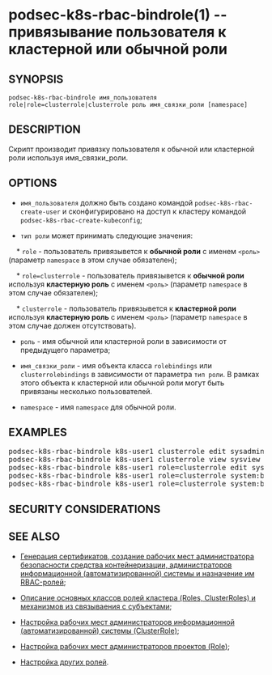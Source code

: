 podsec-k8s-rbac-bindrole(1) -- привязывание пользователя к кластерной или обычной роли
================================

## SYNOPSIS

`podsec-k8s-rbac-bindrole имя_пользователя role|role=clusterrole|clusterrole роль имя_связки_роли [namespace]`

## DESCRIPTION

Скрипт производит привязку пользователя к обычной или кластерной роли используя имя_связки_роли.

## OPTIONS

- `имя_пользователя` должно быть создано командой `podsec-k8s-rbac-create-user` и сконфигурировано на доступ к кластеру командой `podsec-k8s-rbac-create-kubeconfig`;

- `тип роли` может принимать следующие значения:

&nbsp;&nbsp;&nbsp;&nbsp;* `role` - пользователь привязывется к **обычной роли** с именем `<роль>` (параметр `namespace` в этом случае обязателен);

&nbsp;&nbsp;&nbsp;&nbsp;* `role=clusterrole` - пользователь привязывется к **обычной роли** используя **кластерную роль** с именем `<роль>` (параметр `namespace` в этом случае обязателен);

&nbsp;&nbsp;&nbsp;&nbsp;* `clusterrole` -  пользователь привязывется к **кластерной роли**  используя **кластерную роль** с именем `<роль>` (параметр `namespace` в этом случае должен отсутствовать).

- `роль` - имя обычной или кластерной роли в зависимости от предыдущего параметра;

- `имя_связки_роли` - имя объекта класса `rolebindings` или `clusterrolebindings` в зависимости от параметра `тип роли`. В рамках этого объекта к кластерной или обычной роли могут быть привязаны несколько пользователей.

- `namespace` - имя `namespace` для обычной роли.

## EXAMPLES

<pre>
podsec-k8s-rbac-bindrole k8s-user1 clusterrole edit sysadmin
podsec-k8s-rbac-bindrole k8s-user1 clusterrole view sysview
podsec-k8s-rbac-bindrole k8s-user1 role=clusterrole edit sysadmin default
podsec-k8s-rbac-bindrole k8s-user1 role=clusterrole system:basic-user basic-user default
podsec-k8s-rbac-bindrole k8s-user1 role=clusterrole system:basic-user basic-user smf
</pre>

## SECURITY CONSIDERATIONS

## SEE ALSO

- [Генерация сертификатов, создание рабочих мест администратора безопасности средства контейнеризации, администраторов информационной (автоматизированной) системы и назначение им RBAC-ролей](https://github.com/alt-cloud/podsec/blob/master/k8s/RBAC/addUser/README.md);

- [Описание основных классов ролей кластера (Roles, ClusterRoles) и механизмов из связываения с субъектами](https://github.com/alt-cloud/podsec/blob/master/k8s/RBAC/addUser/rolesDescribe.md);

- [Настройка рабочих мест администраторов информационной (автоматизированной) системы (ClusterRole)](https://github.com/alt-cloud/podsec/blob/master/k8s/RBAC/addUser/clusterroleBinding.md);

- [Настройка рабочих мест администраторов проектов (Role)](https://github.com/alt-cloud/podsec/blob/master/k8s/RBAC/addUser/clusterroleBinding.md);

- [Настройка других ролей](https://github.com/alt-cloud/podsec/blob/master/k8s/RBAC/addUser/clusterroleBinding.md).
